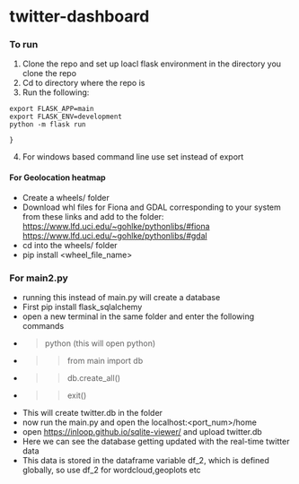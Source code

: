 # twitter-dashboard
### To run
1. Clone the repo and set up loacl flask environment in the directory you clone the repo
2. Cd to directory where the repo is
3. Run the following:
```
export FLASK_APP=main
export FLASK_ENV=development
python -m flask run

}
```

4. For windows based command line use set instead of export
  
  
#### For Geolocation heatmap
* Create a wheels/ folder
* Download whl files for Fiona and GDAL corresponding to your system from these links and add to the folder:
https://www.lfd.uci.edu/~gohlke/pythonlibs/#fiona
https://www.lfd.uci.edu/~gohlke/pythonlibs/#gdal
* cd into the wheels/ folder
* pip install <wheel_file_name>


### For main2.py
* running this instead of main.py will create a database
* First pip install flask_sqlalchemy
* open a new terminal in the same folder and enter the following commands
* > python (this will open python)
* >>from main import db
* >>db.create_all()
* >>exit()
* This will create twitter.db in the folder 
* now run the main.py and open the localhost:<port_num>/home
* open https://inloop.github.io/sqlite-viewer/ and upload twitter.db
* Here we can see the database getting updated with the real-time twitter data
* This data is stored in the dataframe variable df_2, which is defined globally, so use df_2 for wordcloud,geoplots etc

